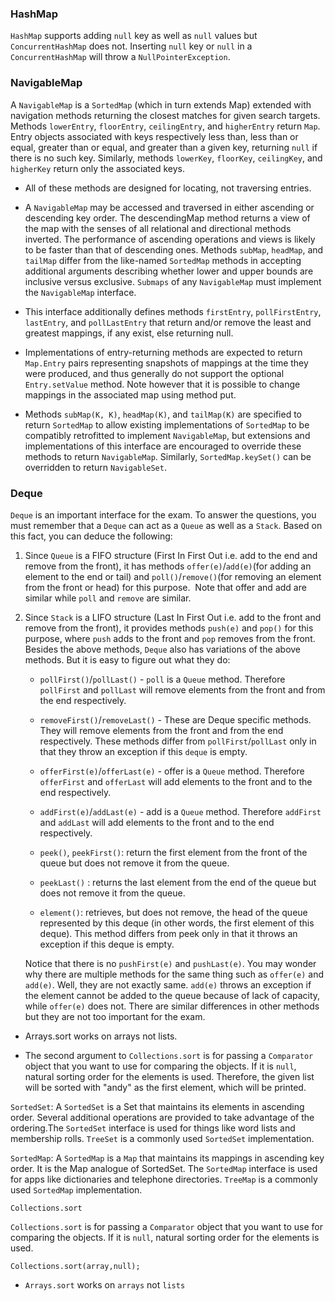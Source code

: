 ### HashMap
`HashMap` supports adding `null` key as well as `null` values but `ConcurrentHashMap` does 
not. Inserting `null` key or `null` in a `ConcurrentHashMap` will throw a `NullPointerException`. 

### NavigableMap

A `NavigableMap` is a `SortedMap` (which in turn extends Map) extended with navigation methods returning 
the closest matches for given search targets. Methods `lowerEntry`, `floorEntry`, `ceilingEntry`, and `higherEntry`
return `Map`. Entry objects associated with keys respectively less than, less than or equal, greater than or equal,
and greater than a given key, returning `null` if there is no such key. Similarly, methods `lowerKey`, `floorKey`, 
`ceilingKey`, and `higherKey` return only the associated keys. 

- All of these methods are designed for locating, not traversing entries. 

- A `NavigableMap` may be accessed and traversed in either ascending or descending key order. 
  The descendingMap method returns a view of the map with the senses of all relational and directional methods 
  inverted. The performance of ascending operations and views is likely to be faster than that of descending ones. 
  Methods `subMap`, `headMap`, and `tailMap` differ from the like-named `SortedMap` methods in accepting additional 
  arguments describing whether lower and upper bounds are inclusive versus exclusive. 
  `Submaps` of any `NavigableMap` must implement the `NavigableMap` interface. 

- This interface additionally defines methods `firstEntry`, `pollFirstEntry`, `lastEntry`, and `pollLastEntry` 
  that return and/or remove the least and greatest mappings, if any exist, else returning null. 

- Implementations of entry-returning methods are expected to return `Map.Entry` pairs representing snapshots 
  of mappings at the time they were produced, and thus generally do not support the optional `Entry.setValue` method.
  Note however that it is possible to change mappings in the associated map using method put. 

 - Methods `subMap(K, K)`, `headMap(K)`, and `tailMap(K)` are specified to return `SortedMap` to allow 
  existing implementations of `SortedMap` to be compatibly retrofitted to implement `NavigableMap`, but 
  extensions and implementations of this interface are encouraged to override these methods to return 
  `NavigableMap`. Similarly, `SortedMap.keySet()` can be overridden to return `NavigableSet`.

### Deque
`Deque` is an important interface for the exam. To answer the questions, you must remember that a 
`Deque` can act as a `Queue` as well as a `Stack`. Based on this fact, you can deduce the following: 
 
 1. Since `Queue` is a FIFO structure (First In First Out i.e. add to the end and remove from the front), it has
 methods `offer(e)`/`add(e)`(for adding an element to the end or tail) and `poll()`/`remove()`(for removing 
 an element from the front or head) for this purpose.  Note that offer and add are similar while `poll` and 
 `remove` are similar.  
 
 2. Since `Stack` is a LIFO structure (Last In First Out i.e. add to the front and remove from the front), 
 it provides methods `push(e)` and `pop()` for this purpose, where `push` adds to the front and `pop` removes 
 from the front.  Besides the above methods, `Deque` also has variations of the above methods. 
 But it is easy to figure out what they do:  
    
    * `pollFirst()`/`pollLast()` - `poll` is a `Queue` method. Therefore `pollFirst` and `pollLast` will 
    remove elements from the front and from the end respectively. 
    
    * `removeFirst()`/`removeLast()` - These are Deque specific methods. They will remove elements from 
    the front and from the end respectively. These methods differ from `pollFirst`/`pollLast` only in 
    that they throw an exception if this `deque` is empty.  
    
    * `offerFirst(e)`/`offerLast(e)` - offer is a `Queue` method. Therefore `offerFirst` and `offerLast` will 
    add elements to the front and to the end respectively. 
    
    * `addFirst(e)`/`addLast(e)` - add is a `Queue` method. Therefore `addFirst` and `addLast` will add elements
     to the front and to the end respectively.  
    
    * `peek()`, `peekFirst()`: return the first element from the front of the queue but does not remove it from
     the queue. 
    
    * `peekLast()` : returns the last element from the end of the queue but does not remove it from the queue. 
    
    * `element()`: retrieves, but does not remove, the head of the queue represented by this deque 
    (in other words, the first element of this deque). This method differs from peek only in that it throws an 
    exception if this deque is empty.  
    
    Notice that there is no `pushFirst(e)` and `pushLast(e)`. You may wonder why there are multiple methods for 
    the same thing such as `offer(e)` and `add(e)`. Well, they are not exactly same. `add(e)` throws an exception 
    if the element cannot be added to the queue because of lack of capacity, while `offer(e)` does not. 
    There are similar differences in other methods but they are not too important for the exam. 

* Arrays.sort works on arrays not lists.

* The second argument to `Collections.sort` is for passing a `Comparator` object that you want to use for 
comparing the objects. If it is `null`, natural sorting order for the elements is used. Therefore, the given 
list will be sorted with "andy" as the first element, which will be printed.

`SortedSet`: A `SortedSet` is a Set that maintains its elements in ascending order. Several additional 
operations are provided to take advantage of the ordering.The `SortedSet` interface is used for things 
like word lists and membership rolls. `TreeSet` is a commonly used `SortedSet` implementation.  

`SortedMap`: A `SortedMap` is a `Map` that maintains its mappings in ascending key order. It is the Map 
analogue of SortedSet. The `SortedMap` interface is used for apps like dictionaries and telephone directories. 
`TreeMap` is a commonly used `SortedMap` implementation.
 
 `Collections.sort`
 
 `Collections.sort` is for passing a `Comparator` object that you want to use for comparing the objects. 
 If it is `null`, natural sorting order for the elements is used. 
  ```
  Collections.sort(array,null);
  ```
  
- `Arrays.sort` works on `arrays` not `lists`

